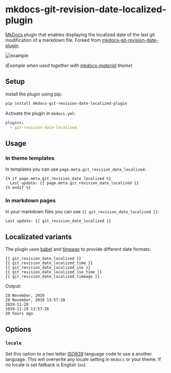 # mkdocs-git-revision-date-localized-plugin

[MkDocs](https://www.mkdocs.org/) plugin that enables displaying the localized date of the last git modification of a markdown file. Forked from [mkdocs-git-revision-date-plugin](https://github.com/zhaoterryy/mkdocs-git-revision-date-plugin).

![example](example.png)

(*Example when used together with [mkdocs-material](https://github.com/squidfunk/mkdocs-material) theme*)

## Setup

Install the plugin using pip:

```bash
pip install mkdocs-git-revision-date-localized-plugin
```

Activate the plugin in `mkdocs.yml`:

```yaml
plugins:
  - git-revision-date-localized
```

## Usage

### In theme templates

In templates you can use `page.meta.git_revision_date_localized`:

```django hljs
{% if page.meta.git_revision_date_localized %}
  Last update: {{ page.meta.git_revision_date_localized }}
{% endif %}
```

### In markdown pages

In your markdown files you can use `{{ git_revision_date_localized }}`:

```django hljs
Last update: {{ git_revision_date_localized }}
```

## Localizated variants

The plugin uses [babel](https://github.com/python-babel/babel/tree/master/babel) and [timeago](https://github.com/hustcc/timeago) to provide different date formats:

```django hljs
{{ git_revision_date_localized }}
{{ git_revision_date_localized_time }}
{{ git_revision_date_localized_iso }}
{{ git_revision_date_localized_iso_time }}
{{ git_revision_date_localized_timeago }}
```

Output:

```
28 November, 2019
28 November, 2019 13:57:28
2019-11-28
2019-11-28 13:57:26
20 hours ago
```

## Options

### `locale`

Set this option to a two letter [ISO639](https://en.wikipedia.org/wiki/List_of_ISO_639-1_codes) language code to use a another language. This will overwrite any locale setting in `mkdocs` or your theme. If no locale is set fallback is English (`en`).
